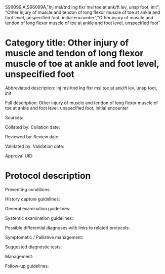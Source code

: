 S96099,A,S96099A,"Inj msl/tnd lng flxr msl toe at ank/ft lev, unsp foot, init", "Other injury of muscle and tendon of long flexor muscle of toe at ankle and foot level, unspecified foot, initial encounter","Other injury of muscle and tendon of long flexor muscle of toe at ankle and foot level, unspecified foot"
# Category title: Other injury of muscle and tendon of long flexor muscle of toe at ankle and foot level, unspecified foot

Abbreviated description: Inj msl/tnd lng flxr msl toe at ank/ft lev, unsp foot, init

Full description: Other injury of muscle and tendon of long flexor muscle of toe at ankle and foot level, unspecified foot, initial encounter

Sources:

Collated by:
Collation date:

Reviewed by:
Review date:

Validated by:
Validation date:

Approval UID:

# Protocol description

Presenting conditions:

History capture guidelines:

General examination guidelines:

Systemic examination guidelines:

Possible differential diagnoses with links to related protocols:

Symptomatic / Palliative management:

Suggested diagnostic tests:

Management:

Follow-up guidelines:
